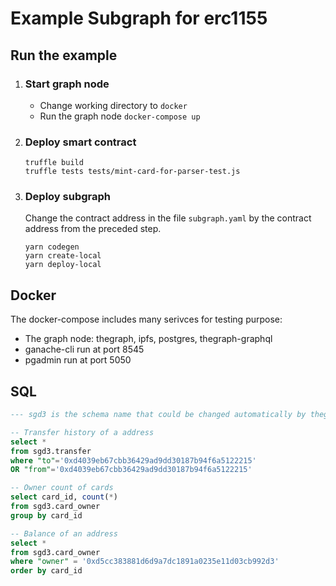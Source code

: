 # Example Subgraph for erc1155
## Run the example
1. ### Start graph node
    * Change working directory to `docker`
    * Run the graph node `docker-compose up`
1. ### Deploy smart contract
    ```
    truffle build
    truffle tests tests/mint-card-for-parser-test.js 
    ```
1. ### Deploy subgraph
    Change the contract address in the file `subgraph.yaml` by the contract address from the preceded step.

    ```
    yarn codegen
    yarn create-local
    yarn deploy-local
    ```

## Docker
The docker-compose includes many serivces for testing purpose:
* The graph node: thegraph, ipfs, postgres, thegraph-graphql
* ganache-cli run at port 8545
* pgadmin run at port 5050

## SQL

```sql
--- sgd3 is the schema name that could be changed automatically by thegraph

-- Transfer history of a address
select * 
from sgd3.transfer
where "to"='0xd4039eb67cbb36429ad9dd30187b94f6a5122215'
OR "from"='0xd4039eb67cbb36429ad9dd30187b94f6a5122215'

-- Owner count of cards
select card_id, count(*)
from sgd3.card_owner
group by card_id

-- Balance of an address
select * 
from sgd3.card_owner
where "owner" = '0xd5cc383881d6d9a7dc1891a0235e11d03cb992d3'
order by card_id
```